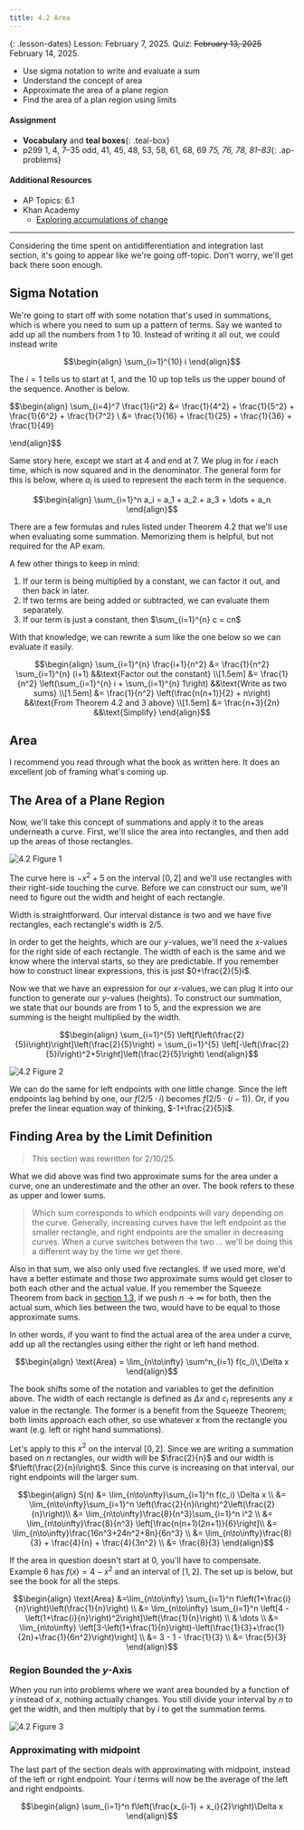 ```yaml
---
title: 4.2 Area
---
```


{: .lesson-dates}
Lesson: February 7, 2025. Quiz: ~~February 13, 2025~~ February 14, 2025.

- Use sigma notation to write and evaluate a sum
- Understand the concept of area
- Approximate the area of a plane region
- Find the area of a plan region using limits

#### Assignment

- **Vocabulary** and **teal boxes**{: .teal-box}
- p299 1, 4, 7–35 odd, 41, 45, 48, 53, 58, 61, 68, 69 *75, 76, 78, 81–83*{: .ap-problems}

#### Additional Resources

- AP Topics: 6.1
- Khan Academy
  - [Exploring accumulations of change](https://www.khanacademy.org/math/ap-calculus-ab/ab-integration-new/ab-6-1/v/introduction-to-integral-calculus)

---

Considering the time spent on antidifferentiation and integration last section, it's going to appear like we're going off-topic. Don't worry, we'll get back there soon enough.

## Sigma Notation

We're going to start off with some notation that's used in summations, which is where you need to sum up a pattern of terms. Say we wanted to add up all the numbers from 1 to 10. Instead of writing it all out, we could instead write

$$\begin{align}
\sum_{i=1}^{10} i
\end{align}$$

The $i=1$ tells us to start at 1, and the $10$ up top tells us the upper bound of the sequence. Another is below.

$$\begin{align}
\sum_{i=4}^7 \frac{1}{i^2} &= \frac{1}{4^2} + \frac{1}{5^2} + \frac{1}{6^2} + \frac{1}{7^2} \\
&= \frac{1}{16} + \frac{1}{25} + \frac{1}{36} + \frac{1}{49}

\end{align}$$

Same story here, except we start at 4 and end at 7. We plug in for $i$ each time, which is now squared and in the denominator. The general form for this is below, where $a_i$ is used to represent the each term in the sequence.

$$\begin{align}
\sum_{i=1}^n a_i = a_1 + a_2 + a_3 + \dots + a_n
\end{align}$$

There are a few formulas and rules listed under Theorem 4.2 that we'll use when evaluating some summation. Memorizing them is helpful, but not required for the AP exam.

A few other things to keep in mind:

1. If our term is being multiplied by a constant, we can factor it out, and then back in later.
2. If two terms are being added or subtracted, we can evaluate them separately.
3. If our term is just a constant, then $\sum_{i=1}^{n} c = cn$

With that knowledge, we can rewrite a sum like the one below so we can evaluate it easily.

$$\begin{align}
\sum_{i=1}^{n} \frac{i+1}{n^2}  &= \frac{1}{n^2} \sum_{i=1}^{n} (i+1)                               &&\text{Factor out the constant} \\[1.5em]
                                &= \frac{1}{n^2} \left(\sum_{i=1}^{n} i + \sum_{i=1}^{n} 1\right)   &&\text{Write as two sums} \\[1.5em]
                                &= \frac{1}{n^2} \left(\frac{n(n+1)}{2} + n\right)                  &&\text{From Theorem 4.2 and 3 above} \\[1.5em]
                                &= \frac{n+3}{2n}                                                   &&\text{Simplify}
\end{align}$$

## Area

I recommend you read through what the book as written here. It does an excellent job of framing what's coming up.

## The Area of a Plane Region

Now, we'll take this concept of summations and apply it to the areas underneath a curve. First, we'll slice the area into rectangles, and then add up the areas of those rectangles.

![4.2 Figure 1](../img/4.2-figure-1.png)

The curve here is $-x^2 + 5$ on the interval $[0,2]$ and we'll use rectangles with their right-side touching the curve. Before we can construct our sum, we'll need to figure out the width and height of each rectangle.

Width is straightforward. Our interval distance is two and we have five rectangles, each rectangle's width is $2/5$.

In order to get the heights, which are our $y$-values, we'll need the $x$-values for the right side of each rectangle. The width of each is the same and we know where the interval starts, so they are predictable. If you remember how to construct linear expressions, this is just $0+\frac{2}{5}i$.

Now we that we have an expression for our $x$-values, we can plug it into our function to generate our $y$-values (heights). To construct our summation, we state that our bounds are from 1 to 5, and the expression we are summing is the height multiplied by the width.

$$\begin{align}
\sum_{i=1}^{5} \left[f\left(\frac{2}{5}i\right)\right]\left(\frac{2}{5}\right) = \sum_{i=1}^{5} \left[-\left(\frac{2}{5}i\right)^2+5\right]\left(\frac{2}{5}\right)
\end{align}$$

![4.2 Figure 2](../img/4.2-figure-2.png)

We can do the same for left endpoints with one little change. Since the left endpoints lag behind by one, our $f(2/5 \cdot i)$ becomes $f(2/5 \cdot (i-1))$. Or, if you prefer the linear equation way of thinking, $-1+\frac{2}{5}i$.

## Finding Area by the Limit Definition

> This section was rewritten for 2/10/25.

What we did above was find two approximate sums for the area under a curve, one an underestimate and the other an over. The book refers to these as upper and lower sums.

> Which sum corresponds to which endpoints will vary depending on the curve. Generally, increasing curves have the left endpoint as the smaller rectangle, and right endpoints are the smaller in decreasing curves. When a curve switches between the two … we'll be doing this a different way by the time we get there.

Also in that sum, we also only used five rectangles. If we used more, we'd have a better estimate and those two approximate sums would get closer to both each other and the actual value. If you remember the Squeeze Theorem from back in [section 1.3](../1-limits-and-their-properties/1.3-evaluating-limit-analytically.md), if we push $n\to \infty$ for both, then the actual sum, which lies between the two, would have to be equal to those approximate sums.

In other words, if you want to find the actual area of the area under a curve, add up all the rectangles using either the right or left hand method.

$$\begin{align}
\text{Area} = \lim_{n\to\infty} \sum^n_{i=1} f(c_i)\,\Delta x
\end{align}$$

The book shifts some of the notation and variables to get the definition above. The width of each rectangle is defined as $\Delta x$ and $c_i$ represents any $x$ value in the rectangle. The former is a benefit from the Squeeze Theorem; both limits approach each other, so use whatever $x$ from the rectangle you want (e.g. left or right hand summations).

Let's apply to this $x^2$ on the interval $[0,2]$. Since we are writing a summation based on $n$ rectangles, our width will be $\frac{2}{n}$ and our width is $f\left(\frac{2}{n}i\right)$. Since this curve is increasing on that interval, our right endpoints will the larger sum.

$$\begin{align}
S(n) &= \lim_{n\to\infty}\sum_{i=1}^n f(c_i) \Delta x \\
     &= \lim_{n\to\infty}\sum_{i=1}^n \left(\frac{2}{n}i\right)^2\left(\frac{2}{n}\right)\\
     &= \lim_{n\to\infty}\frac{8}{n^3}\sum_{i=1}^n i^2 \\
     &= \lim_{n\to\infty}\frac{8}{n^3} \left[\frac{n(n+1)(2n+1)}{6}\right]\\
     &= \lim_{n\to\infty}\frac{16n^3+24n^2+8n}{6n^3} \\
     &= \lim_{n\to\infty}\frac{8}{3} + \frac{4}{n} + \frac{4}{3n^2} \\
     &= \frac{8}{3}
\end{align}$$

If the area in question doesn't start at $0$, you'll have to compensate. Example 6 has $f(x) = 4 - x^2$ and an interval of $[1,2]$. The set up is below, but see the book for all the steps.

$$\begin{align}
\text{Area} &=\lim_{n\to\infty} \sum_{i=1}^n f\left(1+\frac{i}{n}\right)\left(\frac{1}{n}\right) \\
                   &= \lim_{n\to\infty} \sum_{i=1}^n \left[4 - \left(1+\frac{i}{n}\right)^2\right]\left(\frac{1}{n}\right) \\
                   & \dots \\
                   &= \lim_{n\to\infty} \left[3-\left(1+\frac{1}{n}\right)-\left(\frac{1}{3}+\frac{1}{2n}+\frac{1}{6n^2}\right)\right] \\
                   &= 3 - 1 - \frac{1}{3} \\
                   &= \frac{5}{3}
\end{align}$$

### Region Bounded the $y$-Axis

When you run into problems where we want area bounded by a function of $y$ instead of $x$, nothing actually changes. You still divide your interval by $n$ to get the width, and then multiply that by $i$ to get the summation terms.

![4.2 Figure 3](../img/4.2-figure-3.png)

### Approximating with midpoint

The last part of the section deals with approximating with midpoint, instead of the left or right endpoint. Your $i$ terms will now be the average of the left and right endpoints.

$$\begin{align}
\sum_{i=1}^n f\left(\frac{x_{i-1} + x_i}{2}\right)\Delta x
\end{align}$$
